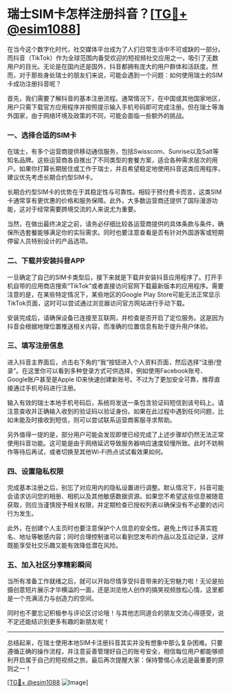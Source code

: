 # 瑞士SIM卡怎样注册抖音？[[TG💪+ @esim1088](https://t.me/s/esim1088)]

在当今这个数字化时代，社交媒体平台成为了人们日常生活中不可或缺的一部分。而抖音（TikTok）作为全球范围内备受欢迎的短视频社交应用之一，吸引了无数用户的目光。无论是在国内还是国外，抖音都拥有庞大的用户群体和活跃度。然而，对于那些身处瑞士的朋友们来说，可能会遇到一个问题：如何使用瑞士的SIM卡成功注册抖音呢？

首先，我们需要了解抖音的基本注册流程。通常情况下，在中国或其他国家地区，用户只需下载官方应用程序并按照提示输入手机号码即可完成注册。但在瑞士等海外国家，由于网络环境及政策的不同，可能会面临一些额外的挑战。

### 一、选择合适的SIM卡

在瑞士，有多个运营商提供移动通信服务，包括Swisscom、Sunrise以及Salt等知名品牌。这些运营商各自推出了不同类型的套餐方案，适合各种需求层次的用户。如果你打算长期居住或工作于瑞士，并且希望稳定地使用抖音这类应用程序，建议优先考虑长期合约型SIM卡。

长期合约型SIM卡的优势在于其稳定性与可靠性。相较于预付费卡而言，这类SIM卡通常享有更优惠的价格和服务保障。此外，大多数运营商还提供了国际漫游功能，这对于经常需要跨境交流的人来说尤为重要。

当然，在做出最终决定之前，请务必仔细比较各运营商提供的具体条款与条件，确保所选套餐能够满足你的实际需求。同时也要注意查看是否有针对外国游客或短期停留人员特别设计的产品选项。

### 二、下载并安装抖音APP

一旦确定了自己的SIM卡类型后，接下来就是下载并安装抖音应用程序了。打开手机自带的应用商店搜索“TikTok”或者直接访问官网下载最新版本的应用程序。需要注意的是，在某些特定情况下，某些地区的Google Play Store可能无法正常显示TikTok页面，这时可以尝试通过浏览器访问官方网站进行手动下载。

安装完成后，请确保设备已连接至互联网，并检查是否开启了定位服务。这是因为抖音会根据地理位置推送相关内容，而准确的位置信息有助于提升用户体验。

### 三、填写注册信息

进入抖音主界面后，点击右下角的“我”按钮进入个人资料页面，然后选择“注册/登录”。在这里你可以看到多种登录方式可供选择，例如使用Facebook账号、Google账户甚至是Apple ID来快速创建新账号。不过为了更加安全可靠，推荐直接通过手机号码进行注册。

输入有效的瑞士本地手机号码后，系统将发送一条包含验证码短信到该号码上。请注意查收并正确输入收到的验证码以验证身份。如果在此过程中遇到任何问题，比如未能及时接收到短信，则可以尝试联系运营商客服寻求帮助。

另外值得一提的是，部分用户可能会发现即使已经完成了上述步骤却仍然无法正常使用抖音功能。这可能是由于网络延迟导致服务器响应速度较慢所致。此时不妨稍作等待后再试，或者切换至其他Wi-Fi热点试试看效果如何。

### 四、设置隐私权限

完成基本注册之后，别忘了对应用内的隐私设置进行调整。默认情况下，抖音可能会请求访问您的相册、相机以及其他敏感数据资源。如果您不希望这些信息被随意获取，则应当谨慎授予相关权限，并定期检查已授权列表以确保没有不必要的访问行为发生。

此外，在创建个人主页时也要注意保护个人信息的安全性。避免上传过多真实姓名、地址等敏感内容；同时合理控制谁可以看到您发布的作品以及互动记录，这样既能享受社交乐趣又能有效降低潜在风险。

### 五、加入社区分享精彩瞬间

当所有准备工作就绪之后，就可以开始尽情享受抖音带来的无穷魅力啦！无论是拍摄创意短片展示才华横溢的一面，还是浏览他人创作的搞笑视频放松心情，这里都是一个充满活力与创造力的空间。

同时也不要忘记积极参与评论区讨论哦！与其他志同道合的朋友交流心得感受，说不定还能结识到更多有趣的新朋友呢！

---

总结起来，在瑞士使用本地SIM卡注册抖音其实并没有想象中那么复杂困难。只要遵循正确的操作流程，并注意妥善管理好自己的账号安全，相信每位用户都能够顺利开启属于自己的短视频之旅。最后再次提醒大家：保持警惕心永远是最重要的原则之一！

[[TG💪+ @esim1088](https://t.me/s/esim1088) ![Image](https://i.postimg.cc/4NQfJmqS/Snipaste-2025-05-13-00-14-12.png)]